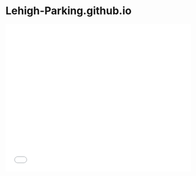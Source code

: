 # Lehigh-Parking.github.io

<iframe id="datawrapper-chart-Q8OGA" src="//datawrapper.dwcdn.net/Q8OGA/1/" scrolling="no" frameborder="0" style="width: 0; min-width: 100% !important;" height="400"></iframe><script type="text/javascript">if("undefined"==typeof window.datawrapper)window.datawrapper={};window.datawrapper["Q8OGA"]={},window.datawrapper["Q8OGA"].embedDeltas={"100":630.0208339999999,"200":476.020834,"300":443.020834,"400":417.020834,"500":400.020834,"700":400.020834,"800":400.020834,"900":384.020834,"1000":384.020834},window.datawrapper["Q8OGA"].iframe=document.getElementById("datawrapper-chart-Q8OGA"),window.datawrapper["Q8OGA"].iframe.style.height=window.datawrapper["Q8OGA"].embedDeltas[Math.min(1e3,Math.max(100*Math.floor(window.datawrapper["Q8OGA"].iframe.offsetWidth/100),100))]+"px",window.addEventListener("message",function(a){if("undefined"!=typeof a.data["datawrapper-height"])for(var b in a.data["datawrapper-height"])if("Q8OGA"==b)window.datawrapper["Q8OGA"].iframe.style.height=a.data["datawrapper-height"][b]+"px"});</script>
